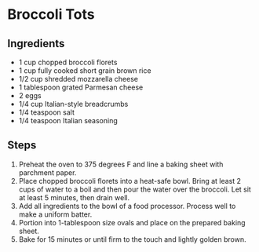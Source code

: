# Broccoli Tots

## Ingredients
- 1 cup chopped broccoli florets
- 1 cup fully cooked short grain brown rice
- 1/2 cup shredded mozzarella cheese
- 1 tablespoon grated Parmesan cheese
- 2 eggs
- 1/4 cup Italian-style breadcrumbs
- 1/4 teaspoon salt
- 1/4 teaspoon Italian seasoning

## Steps
1. Preheat the oven to 375 degrees F and line a baking sheet with parchment paper.
2. Place chopped broccoli florets into a heat-safe bowl. Bring at least 2 cups of water to a boil and then pour the water over the broccoli. Let sit at least 5 minutes, then drain well.
3. Add all ingredients to the bowl of a food processor. Process well to make a uniform batter.
4. Portion into 1-tablespoon size ovals and place on the prepared baking sheet.
5. Bake for 15 minutes or until firm to the touch and lightly golden brown.